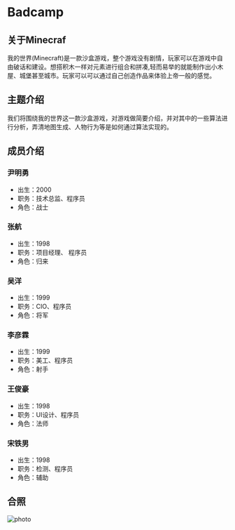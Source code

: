 # Badcamp


## 关于Minecraf
我的世界(Minecraft)是一款沙盒游戏，整个游戏没有剧情，玩家可以在游戏中自由破话和建设。想搭积木一样对元素进行组合和拼凑,轻而易举的就能制作出小木屋、城堡甚至城市。玩家可以可以通过自己创造作品来体验上帝一般的感觉。<br>

## 主题介绍
我们将围绕我的世界这一款沙盒游戏，对游戏做简要介绍，并对其中的一些算法进行分析，弄清地图生成、人物行为等是如何通过算法实现的。<br>

## 成员介绍
### 尹明勇
- 出生：2000
- 职务：技术总监、程序员
- 角色：战士

### 张航
- 出生：1998
- 职务：项目经理、 程序员
- 角色：归来
  
### 吴洋
- 出生：1999
- 职务：CIO、程序员
- 角色：将军
  
### 李彦霖
- 出生：1999
- 职务：美工、程序员
- 角色：射手
  
### 王俊豪
- 出生：1998
- 职务：UI设计、程序员
- 角色：法师

### 宋铁男
- 出生：1998
- 职务：检测、程序员
- 角色：辅助

## 合照
![photo](/img/all.jpg "Badcamp")
